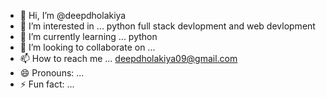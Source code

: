 - 👋 Hi, I’m @deepdholakiya
- 👀 I’m interested in ... python full stack devlopment and web devlopment
- 🌱 I’m currently learning ... python
- 💞️ I’m looking to collaborate on ... 
- 📫 How to reach me ... deepdholakiya09@gmail.com
- 😄 Pronouns: ...
- ⚡ Fun fact: ...

<!---
deepdholakiya/deepdholakiya is a ✨ special ✨ repository because its `README.md` (this file) appears on your GitHub profile.
You can click the Preview link to take a look at your changes.
--->
